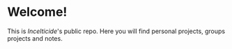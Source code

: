 # Welcome!
This is _Incelticide_'s public repo.
Here you will find personal projects, groups projects and notes.
